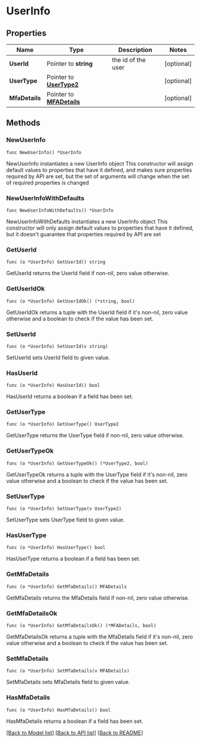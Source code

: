 # UserInfo

## Properties

Name | Type | Description | Notes
------------ | ------------- | ------------- | -------------
**UserId** | Pointer to **string** | the id of the user | [optional] 
**UserType** | Pointer to [**UserType2**](UserType2.md) |  | [optional] 
**MfaDetails** | Pointer to [**MFADetails**](MFADetails.md) |  | [optional] 

## Methods

### NewUserInfo

`func NewUserInfo() *UserInfo`

NewUserInfo instantiates a new UserInfo object
This constructor will assign default values to properties that have it defined,
and makes sure properties required by API are set, but the set of arguments
will change when the set of required properties is changed

### NewUserInfoWithDefaults

`func NewUserInfoWithDefaults() *UserInfo`

NewUserInfoWithDefaults instantiates a new UserInfo object
This constructor will only assign default values to properties that have it defined,
but it doesn't guarantee that properties required by API are set

### GetUserId

`func (o *UserInfo) GetUserId() string`

GetUserId returns the UserId field if non-nil, zero value otherwise.

### GetUserIdOk

`func (o *UserInfo) GetUserIdOk() (*string, bool)`

GetUserIdOk returns a tuple with the UserId field if it's non-nil, zero value otherwise
and a boolean to check if the value has been set.

### SetUserId

`func (o *UserInfo) SetUserId(v string)`

SetUserId sets UserId field to given value.

### HasUserId

`func (o *UserInfo) HasUserId() bool`

HasUserId returns a boolean if a field has been set.

### GetUserType

`func (o *UserInfo) GetUserType() UserType2`

GetUserType returns the UserType field if non-nil, zero value otherwise.

### GetUserTypeOk

`func (o *UserInfo) GetUserTypeOk() (*UserType2, bool)`

GetUserTypeOk returns a tuple with the UserType field if it's non-nil, zero value otherwise
and a boolean to check if the value has been set.

### SetUserType

`func (o *UserInfo) SetUserType(v UserType2)`

SetUserType sets UserType field to given value.

### HasUserType

`func (o *UserInfo) HasUserType() bool`

HasUserType returns a boolean if a field has been set.

### GetMfaDetails

`func (o *UserInfo) GetMfaDetails() MFADetails`

GetMfaDetails returns the MfaDetails field if non-nil, zero value otherwise.

### GetMfaDetailsOk

`func (o *UserInfo) GetMfaDetailsOk() (*MFADetails, bool)`

GetMfaDetailsOk returns a tuple with the MfaDetails field if it's non-nil, zero value otherwise
and a boolean to check if the value has been set.

### SetMfaDetails

`func (o *UserInfo) SetMfaDetails(v MFADetails)`

SetMfaDetails sets MfaDetails field to given value.

### HasMfaDetails

`func (o *UserInfo) HasMfaDetails() bool`

HasMfaDetails returns a boolean if a field has been set.


[[Back to Model list]](../README.md#documentation-for-models) [[Back to API list]](../README.md#documentation-for-api-endpoints) [[Back to README]](../README.md)


